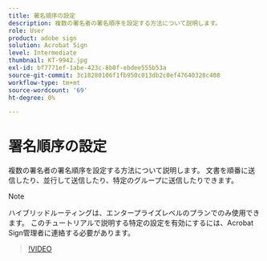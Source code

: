 ```yaml
---
title: 署名順序の設定
description: 複数の署名者の署名順序を設定する方法について説明します。
role: User
product: adobe sign
solution: Acrobat Sign
level: Intermediate
thumbnail: KT-9942.jpg
exl-id: bf7771ef-1abe-423c-8b0f-ebdee555b53a
source-git-commit: 3c18280106f1fb950c013db2c0ef47640328c408
workflow-type: tm+mt
source-wordcount: '69'
ht-degree: 0%

---
```


# 署名順序の設定

複数の署名者の署名順序を設定する方法について説明します。 文書を順番に送信したり、並行して送信したり、特定のグループに送信したりできます。

>[!NOTE]
>
>ハイブリッドルーティングは、エンタープライズレベルのプランでのみ使用できます。 このチュートリアルで説明する特定の設定を有効にするには、Acrobat Sign管理者に連絡する必要があります。

>[!VIDEO](https://video.tv.adobe.com/v/342249?hidetitle=true)

